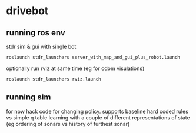 # drivebot

## running ros env

stdr sim & gui with single bot

```
roslaunch stdr_launchers server_with_map_and_gui_plus_robot.launch 
```

optionally run rviz at same time (eg for odom visulations)

```
roslaunch stdr_launchers rviz.launch
```

## running sim

for now hack code for changing policy. supports baseline hard coded rules vs simple q table
learning with a couple of different representations of state (eg ordering of sonars vs
history of furthest sonar)